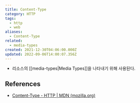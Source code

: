 ```yaml
---
title: Content-Type
category: HTTP
tags:
  - http
  - web
aliases:
  - Content-Type
related:
  - media-types
created: 2021-12-30T04:06:00.000Z
updated: 2022-09-06T14:00:07.356Z
---
```


<Metadata />

- 리소스의 [[media-types|Media Types]]을 나타내기 위해 사용된다.

## References

- [Content-Type - HTTP | MDN (mozilla.org)](https://developer.mozilla.org/ko/docs/Web/HTTP/Headers/Content-Type)
